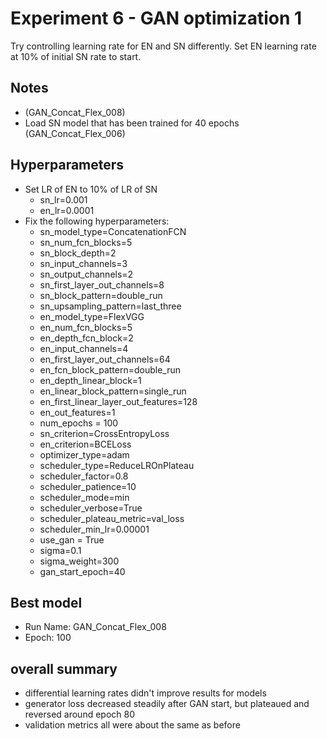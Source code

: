 # Experiment 6 - GAN optimization 1 
Try controlling learning rate for EN and SN differently. Set EN learning rate at 10% of initial SN rate to start. 

## Notes
- (GAN_Concat_Flex_008)
- Load SN model that has been trained for 40 epochs (GAN_Concat_Flex_006)

## Hyperparameters
- Set LR of EN to 10% of LR of SN
	- sn_lr=0.001
	- en_lr=0.0001
- Fix the following hyperparameters:
	- sn_model_type=ConcatenationFCN
	- sn_num_fcn_blocks=5
	- sn_block_depth=2
	- sn_input_channels=3
	- sn_output_channels=2
	- sn_first_layer_out_channels=8
	- sn_block_pattern=double_run
	- sn_upsampling_pattern=last_three
	- en_model_type=FlexVGG
	- en_num_fcn_blocks=5
	- en_depth_fcn_block=2
	- en_input_channels=4
	- en_first_layer_out_channels=64
	- en_fcn_block_pattern=double_run
	- en_depth_linear_block=1
	- en_linear_block_pattern=single_run
	- en_first_linear_layer_out_features=128
	- en_out_features=1
	- num_epochs = 100
	- sn_criterion=CrossEntropyLoss
	- en_criterion=BCELoss
	- optimizer_type=adam
	- scheduler_type=ReduceLROnPlateau
	- scheduler_factor=0.8
	- scheduler_patience=10
	- scheduler_mode=min
	- scheduler_verbose=True
	- scheduler_plateau_metric=val_loss
	- scheduler_min_lr=0.00001
	- use_gan = True
	- sigma=0.1
	- sigma_weight=300
	- gan_start_epoch=40

## Best model
- Run Name: GAN_Concat_Flex_008
- Epoch: 100


## overall summary
- differential learning rates didn't improve results for models
- generator loss decreased steadily after GAN start, but plateaued and reversed around epoch 80
- validation metrics all were about the same as before
